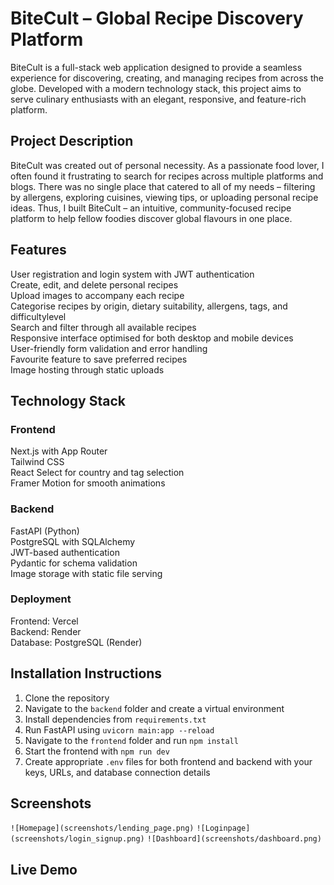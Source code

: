 # BiteCult – Global Recipe Discovery Platform

BiteCult is a full-stack web application designed to provide a seamless experience for discovering, creating, and managing recipes from across the globe. Developed with a modern technology stack, this project aims to serve culinary enthusiasts with an elegant, responsive, and feature-rich platform.

## Project Description

BiteCult was created out of personal necessity. As a passionate food lover, I often found it frustrating to search for recipes across multiple platforms and blogs. There was no single place that catered to all of my needs – filtering by allergens, exploring cuisines, viewing tips, or uploading personal recipe ideas. Thus, I built BiteCult – an intuitive, community-focused recipe platform to help fellow foodies discover global flavours in one place.

## Features

User registration and login system with JWT authentication  
Create, edit, and delete personal recipes  
Upload images to accompany each recipe  
Categorise recipes by origin, dietary suitability, allergens, tags, and difficultylevel  
Search and filter through all available recipes  
Responsive interface optimised for both desktop and mobile devices  
User-friendly form validation and error handling  
Favourite feature to save preferred recipes  
Image hosting through static uploads

## Technology Stack

### Frontend  
Next.js with App Router  
Tailwind CSS  
React Select for country and tag selection  
Framer Motion for smooth animations  

### Backend  
FastAPI (Python)  
PostgreSQL with SQLAlchemy  
JWT-based authentication  
Pydantic for schema validation  
Image storage with static file serving  

### Deployment  
Frontend: Vercel  
Backend: Render  
Database: PostgreSQL (Render)

## Installation Instructions

1. Clone the repository  
2. Navigate to the `backend` folder and create a virtual environment  
3. Install dependencies from `requirements.txt`  
4. Run FastAPI using `uvicorn main:app --reload`  
5. Navigate to the `frontend` folder and run `npm install`  
6. Start the frontend with `npm run dev`  
7. Create appropriate `.env` files for both frontend and backend with your keys, URLs, and database connection details

## Screenshots

`![Homepage](screenshots/lending_page.png)`
`![Loginpage](screenshots/login_signup.png)`
`![Dashboard](screenshots/dashboard.png)`

## Live Demo


